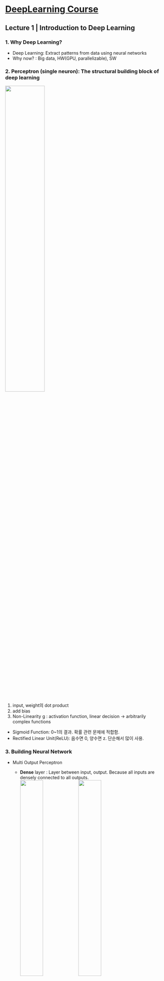 # [DeepLearning Course](http://introtodeeplearning.com/?fbclid=IwAR2wCGZ_DrzzdpU2OLZHmXjZy9H14NfEXwat0d9L4IdbN76LHkgoHXqlidc)

## Lecture 1 | Introduction to Deep Learning
  
### 1. Why Deep Learning?  
- Deep Learning: Extract patterns from data using neural networks
- Why now? : Big data, HW(GPU, parallelizable), SW

### 2. Perceptron (single neuron): The structural building block of deep learning  
<img src="https://user-images.githubusercontent.com/59794238/119324261-9a15f000-bcba-11eb-9478-e9584f64efa4.png" width="50%"></img>  
1) input, weight의 dot product
2) add bias
3) Non-Linearity g : activation function, linear decision -> arbitrarily complex functions
- Sigmoid Function: 0~1의 결과. 확률 관련 문제에 적합함.
- Rectified Linear Unit(ReLU): 음수면 0, 양수면 z. 단순해서 많이 사용.

### 3. Building Neural Network
- Multi Output Perceptron
	- **Dense** layer : Layer between input, output. Because all inputs are densely connected to all outputs.  
	<img src="https://user-images.githubusercontent.com/59794238/119324345-ac902980-bcba-11eb-955b-2ec2873e633a.png" width="40%"></img> <img src="https://user-images.githubusercontent.com/59794238/119324405-bca80900-bcba-11eb-984f-e9621af32d3e.png" width="40%"></img>  

- Deep Neural Network
	- **Hidden** layer : Unlike input and output layer, they're hidden to some extent  
	<img src="https://user-images.githubusercontent.com/59794238/119324744-21636380-bcbb-11eb-9fff-5df63ab4fc8a.png" width="40%"></img>  

### 4. Applying Neural Network
- Loss: The cost incurred from incorrect predictions. (Empirical Loss: Average of Loss)
	- Softmax Cross Entropy Loss: Useful in binary classification. Cross entropy between two probability distributions.  
	<img src="https://user-images.githubusercontent.com/59794238/119324898-48ba3080-bcbb-11eb-9dc1-36f534b8bfaf.png" width="50%"></img>  
	- Mean Squared Error Loss: Predicting binary outputs. 분산.  
	<img src="https://user-images.githubusercontent.com/59794238/119324935-54a5f280-bcbb-11eb-967e-a50bf2d59e76.png" width="50%"></img>  

### 5. Training Neural Network
- Loss가 최소인 weight를 찾는다.
- Gradient Descent  
	<img src="https://user-images.githubusercontent.com/59794238/119324969-5d96c400-bcbb-11eb-89f0-7c58968b6c87.png" width="50%"></img>  
	- Computing Gradients: Backpropagation (Use Chain Rule)  
	<img src="https://user-images.githubusercontent.com/59794238/119325004-67202c00-bcbb-11eb-9050-f8a45d1553c3.png" width="50%"></img>  
	- SGD: 전체 데이터 대신 batch of data points를 받아 compute gradient estimation
	- 그 외에도 Adam, Adadelta, Adagrad, RMSProp이 있다.  
	<img src="https://user-images.githubusercontent.com/59794238/119325162-959e0700-bcbb-11eb-9d9a-63b6a3b4a12d.png" width="50%"></img>

### 6. Optimization
- Setting the Learning Rate: 작으면 local minima에 갇히고 크면 overshoot. 따라서, 학습 과정에 따라 적응하는 Adaptive Learning Rate 사용.
- Regularization: Model이 너무 복잡해지는 것을 막는 과정. 모델의 일반화, overfitting 방지.
	- Dropout: During training, randomly set some activations to 0.  
	<img src="https://user-images.githubusercontent.com/59794238/119325451-d5fd8500-bcbb-11eb-9fe8-65023d8e4c84.png" width="40%"></img>  
	- Early Stopping: Stop training before we have a chance to overfit.  
	<img src="https://user-images.githubusercontent.com/59794238/119325046-6f786700-bcbb-11eb-87be-8bf70afe3c49.png" width="40%"></img>  

</br>

## Lecture 2 | Recurrent Neural Networks

### 1. Sequence Modeling Applications - 데이터 간 연관성 존재. Add time component.  
<img src="https://user-images.githubusercontent.com/59794238/119547009-87d9a600-bdcf-11eb-878d-ad0edd911bbd.png" width="30%"></img>  

### 2. Neurons with recurrence  
<img src="https://user-images.githubusercontent.com/59794238/119545633-003f6780-bdce-11eb-8202-9440e78ce1a3.PNG" width="30%"></img>  
1) Make Feed-Forward Network for each time step.
2) Apply recurrence relation to pass the past memory. (Connect Hidden States)

### 3. Recurrent Neural Network (RNN)  
<img src="https://user-images.githubusercontent.com/59794238/119545699-0fbeb080-bdce-11eb-8f2c-d0c01753b63a.PNG" width="40%"></img> <img src="https://user-images.githubusercontent.com/59794238/119545881-409ee580-bdce-11eb-8d0f-13e84dea0adc.PNG" width="30%"></img>  
- Unfolding RNNs : Re-use the **same weight matrices** at every time step. Sum all losses.  
<img src="https://user-images.githubusercontent.com/59794238/119547156-b9527180-bdcf-11eb-8b80-9ae94408ce7f.png" width="40%"></img>  
- Use Call function to make a forward pass (tf.kears.layers.simpleRNN(rnn_units))  
<img src="https://user-images.githubusercontent.com/59794238/119545939-501e2e80-bdce-11eb-87c3-09050f084218.PNG" width="40%"></img>  

### 4. Sequence Modeling: Design Criteria
- Word prediction example: Encoding Language for a Neural Network (word -> vector)
1. Handle Variable Sequence Lengths
- Feed forward networks are not able to do this becuase they have inputs of fixed dimensionality.
- But in RNN, differences in sequence lengths are just differences in the number of time steps.
2. Long-Term Dependencies
- We need information from the distant past to accurately predict the correct word.
3. Capture Differences in Sequence Order : 순서가 중요함

### 5. Backpropagation Through Time (BPTT)  
<img src="https://user-images.githubusercontent.com/59794238/119546000-62986800-bdce-11eb-86a0-f9cf40892929.PNG" width="40%"></img>  
각 timestep에 대해 backpropagation을 한 후 최근->처음으로 pass
- Gradient Issues : During backpropagation, we repeat gradient computation! (W_hh backpropagation 반복)
	- Many values > 1: exploding gradients -> Gradient clipping (threshold 설정)
	- Many values < 1: vanishing gradients. 최종값은 Bias에 의지하고 Long-Term Dependencies 고려 X.
		- Use ReLU : x>0에서 미분값이 항상 1. Prevents gradient shrinking.
		- Parameter Initialization: Initialize weights, biases to zero.
		- Gated Cells: Use a more **complex recurrent unit with gates** (LSTM)

### 6. Long Short Term Memory (LSTM) Networks  
<img src="https://user-images.githubusercontent.com/59794238/119546752-3af5cf80-bdcf-11eb-963b-facdb1167ce9.PNG" width="40%"></img>  
- Information is added or removed through structures called gates.
- Forget -> Store -> Update -> Output (Sigmoid gate로 조절)

### 7. RNN Applications
1) Music Generation : Generate new composition.
2) Sentiment Classification : Use cross entropy about the output of sequence of words.
3) Machine Translation : Vector로 바꾸는 Encoder, 다른 언어로 바꾸는 Decoder 사용  
	<img src="https://user-images.githubusercontent.com/59794238/119546781-434e0a80-bdcf-11eb-9988-53d308b439b8.PNG" width="30%"></img>  
	- 데이터 양이 많아 발생하는 문제를 Attention을 사용하여 해결.  
	<img src="https://user-images.githubusercontent.com/59794238/119546809-4c3edc00-bdcf-11eb-9ba2-45d716e4af5c.PNG" width="30%"></img>  

</br>

## Lab 1 | Intro to TensorFlow; Music Generation
### 1. TensorFlow
1) 정의
- Shape는 차원의 크기, rank는 차원의 수
- tf.constant, tf.zeros 등으로 정의, 행렬과 같이 사용.
2) Computation
- tf.add, tf.matmul, tf.sigmoid 등 computation function 사용
3) Neural network
- __init__에는 model의 layer 정의, call에는 model의 forward pass 정의.
- Dense layer 정의: tf.keras.layers.Dense(n_output_nodes, activation='sigmoid')
- **Layer에는 output space의 차원을 적는다.**
4) Automatic differentiation
- with tf.GradientTape() as tape: # Initiate the gradient tape, 미분할 변수 사이 관계 정의
- dy_dx = tape.gradient(y,x)

### 2. Music Generation with RNNs
1) Dependencies, Dataset - 817 song with 83 unique characters
2) Process the dataset
- Vectorize the text : char2idx = {u:i for i, u in enumerate(vocab)}
- Create training examples and targets : break text into chunks of 'seq_length+1' (batch: 한 번 학습할 때 사용하는 데이터 배열)
3) RNN  
<img src="https://raw.githubusercontent.com/aamini/introtodeeplearning/2019/lab1/img/lstm_unrolled-01-01.png" width="50%"></img>  
- Layer: Embedding(vector 변환), LSTM(RNN), Dense
- get batch, pred = model(x)
4) Training the Model: loss ant training operations
- Adam optimizer 이용, optimizer에 gradient 값들 apply, loss return
- batch를 골라 loss를 확인하고 update
5) Generate music using the RNN model  
<img src="https://raw.githubusercontent.com/aamini/introtodeeplearning/2019/lab1/img/lstm_inference.png" width="50%"></img>  
- batch_size=1인 학습된 RNN model을 재활용하여 예측

</br>

## Lecture 3 | Convolutional Neural Networks
### 1. Learning Visual Features
- Feature Extraction with Convolution : Apply filters to extract local features.  
<img src="https://user-images.githubusercontent.com/59794238/119630073-8f3d9580-be49-11eb-94a3-ce1a78cc6b2e.PNG" width="40%"></img>  

### 2. Convolutional Neural Networks (CNNs)  
<img src="https://user-images.githubusercontent.com/59794238/119630100-95cc0d00-be49-11eb-8657-cdb7fd6f885c.PNG" width="50%"></img>  
1) Convolution: Apply filters to generate feature maps.  
	<img src="https://user-images.githubusercontent.com/59794238/119630129-9c5a8480-be49-11eb-95f7-76a01203e810.PNG" width="40%"></img>  
	- 여러 filter 사용
	- Stride를 조절하고 input image에서의 feature 관계(Receptive Field)를 저장
2) Non-linearity: Apply after every convolution operation. Often ReLU.
3) Pooling: Downsampling operation on each feature map.
	- MaxPool: 최댓값 추출  
	<img src="https://user-images.githubusercontent.com/59794238/119630152-a2e8fc00-be49-11eb-9a50-5dd407056df4.PNG" width="40%"></img>  
4) Dense Network to use these features for classifying input image. (softmax classify)


### 3. Applications
- Object Detection
	- Select region and check if there is an object. 선택된 region의 양이 너무 많아지는 문제 발생.
		1) R-CNN: Manually find regions that we think have objects, use CNN
		2) Faster R-CNN: Use conv layer to find region. (Region Proposal Network)  
		<img src="https://user-images.githubusercontent.com/59794238/119630182-aa100a00-be49-11eb-9744-33b111f32b50.png" width="40%"></img>  
	- Semantic Segmentation: Fully Convolutional Networks  
	<img src="https://user-images.githubusercontent.com/59794238/119630200-b1371800-be49-11eb-9432-f71a1fdb9b5d.PNG" width="40%"></img>  
- End-to-End Framework for Autonomous Navigation  
<img src="https://user-images.githubusercontent.com/59794238/119630235-b85e2600-be49-11eb-877a-c9668b3fd06c.PNG" width="40%"></img>  

</br>

## Lecture 4 | Deep Generative Modeling
### 1. Introduction
- Generative modeling은 Unsupervised Learning. Learn the hidden or underlying structure of the data.
- Capable of uncovering **underlying features** in a dataset. 
	- Can make representative data set that is unbiased.
	- Can detect outliers.
- Latent variable: Data를 대표하는 underlying and hidden variable

### 2. Autoencoders : Automatically encoding data.  
<img src="https://user-images.githubusercontent.com/59794238/119799567-23296300-bf17-11eb-946b-4a4bfca4e71f.PNG" width="40%"></img>  
1) Encoder: Learning a **lower-dimensional** feature representation from unlabeled training data. Compress the data into a small latent vector.
2) Decoder: Learns mapping back from latent space to the original data.

### 3. Variational Autoencoders (VAEs) : Add stochastic or variational twist on the architecture to generate smooter represenations  
<img src="https://user-images.githubusercontent.com/59794238/119799590-2c1a3480-bf17-11eb-8d2d-94ccb97e4e07.PNG" width="40%"></img>  
- Loss has regularization term. This part enforces the latent variable to have a same centered mean and all their variances to be regularized. (기준점이 같아져 비교하기 쉬워진다.)  
<img src="https://user-images.githubusercontent.com/59794238/119799619-350b0600-bf17-11eb-96c6-d3b353486e0f.PNG" width="20%"></img> <img src="https://user-images.githubusercontent.com/59794238/119799648-3ccaaa80-bf17-11eb-9c75-e95dc6f4bc9f.PNG" width="20%"></img>   
- z가 확률적 분포를 가지면 backpropagation이 불가능. Fixed vector에 random constant를 더했다고 가정.  
<img src="https://user-images.githubusercontent.com/59794238/119799680-46eca900-bf17-11eb-8675-203a81bbff5b.PNG" width="40%"></img> <img src="https://user-images.githubusercontent.com/59794238/119799717-4eac4d80-bf17-11eb-8779-c799c1db92e7.PNG" width="40%"></img>  
- Regulation되는 정도가 클수록 서로 다른 요소가 최대한 uncorrelated 됨. (β-VAE)  
<img src="https://user-images.githubusercontent.com/59794238/119799743-57048880-bf17-11eb-98b9-527dfa2a256e.PNG" width="40%"></img>  

### 4. Generative Adversarial Networks (GAN) : Generate synthetic samples that were as faithful to a data distribution generally as possible.  
<img src="https://user-images.githubusercontent.com/59794238/119799779-608df080-bf17-11eb-83ae-9a0efeb41385.PNG" width="40%"></img>  
- Generator, Discriminator network competes against each other.
	- Generator tries to create imitations of data to trick the discriminator.
	- Discriminator tries to identify real data from fakes created by the generator.

### 5. GANs: Recent advances  
- Progressive GANs: Layer의 개수를 점점 늘리면서 훈련 반복. 높은 해상도의 이미지 생성.  
<img src="https://user-images.githubusercontent.com/59794238/119799822-684d9500-bf17-11eb-9bfe-e2ffc306196f.PNG" width="40%"></img>  
- StyleGAN: Style 요소를 추가. Age, facial structure 등의 특징을 반영 가능.  
<img src="https://user-images.githubusercontent.com/59794238/119799856-713e6680-bf17-11eb-8b59-484d63fb861e.PNG" width="40%"></img>  
- Conditional GANs: input을 넣으면 output을 도출하도록 label을 학습.  
<img src="https://user-images.githubusercontent.com/59794238/119799889-7a2f3800-bf17-11eb-80cb-5a4e0a042a07.PNG" width="40%"></img> <img src="https://user-images.githubusercontent.com/59794238/119799938-86b39080-bf17-11eb-9c78-e35c1a7a41e6.PNG" width="40%"></img>  
- CycleGAN: Unpaired data를 활용하여 다른 domain의 data로 변환. (Autoencoder처럼 2개의 Generator, Discriminator network를 사용하여 domain을 왔다갔다 하는 것 같다.)  
<img src="https://user-images.githubusercontent.com/59794238/119799990-916e2580-bf17-11eb-8b4d-089593303a98.PNG" width="40%"></img> <img src="https://user-images.githubusercontent.com/59794238/119800025-97fc9d00-bf17-11eb-93f7-56c94bc9e77f.PNG" width="20%"></img>  

</br>

## Lab 2 | Computer Vision
### 1. MNIST Digit Classification
<img src="https://raw.githubusercontent.com/aamini/introtodeeplearning/master/lab2/img/mnist_2layers_arch.png" width="50%"></img>  
1. Dataset : (train_images, train_labels), (test_images, test_labels) = tf.keras.datasets.mnist.load_data(), 차원 변환
2. Model : 중간 layer는 ReLU, 마지막 layer는 softmax
3. model.compile : optimizer (update 방식), loss, metrics (monitor steps)
4. model.fit(train_images, train_labels, batch_size=BATCH_SIZE, epochs=EPOCHS)
4-2. tf.GradientTape() 사용. 
	> grads = tape.gradient(loss_value, cnn_model.trainable_variables)  
	> optimizer.apply_gradients(zip(grads, cnn_model.trainable_variables))
5. test_loss, test_acc = model.evaluate(test_images, test_labels)
6. model.predict 이후 가장 높은 confidence를 갖는 argmax를 찾아 출력
#### Dense Network만 사용하면 overfitting 문제 발생. CNN으로 feature를 추출하여 분류.
- CNN model   
<img src="https://raw.githubusercontent.com/aamini/introtodeeplearning/master/lab2/img/convnet_fig.png" width="70%"></img>  
	- tf.keras.layers.Conv2D : filter 수, kernel_size (2D), activation function
	- tf.keras.layers.MaxPool2D: pool_size (2D)

### 2. Debiasing Facial Detection Systems
- Dataset 분포, training 방식에 따라 bias 발생.
1. skin tone, gender를 균일하게 만들기 위해 아래의 3개 Dataset 사용.
	- 유명인의 얼굴 사진이 있는 CelebA Dataset
	- non-human 사진이 있는 ImageNet
	- skin type 분류가 되어 있는 Fitzpatrick Scale
2. CNN for facial detection
- define our CNN model, and then train on the CelebA and ImageNet datasets
- test on Fitzpatrick Scale. Dark Male에 대한 표본이 적어 차이가 발생.  
<img src="https://user-images.githubusercontent.com/59794238/119994525-a3c78c80-c007-11eb-9515-0b3f8fc8e557.PNG" width="20%"></img>  
3. Mitigating algorithmic bias
- learn features in an unbiased, unsupervised manner, without the need for any annotation, and then train a classifier fairly with respect to these features.
4. Variational autoencoder (VAE) for learning latent structure
- loss function: vae_loss = kl_weight * latent_loss + reconstruction_loss  
<img src="https://user-images.githubusercontent.com/59794238/119994801-e9845500-c007-11eb-8bf1-0544cb6a65fa.PNG" width="60%"></img>  
- reparameterization: backpropagation이 가능하도록 z의 확률적 요소를 epsilon으로 빼낸다.  
<img src="https://user-images.githubusercontent.com/59794238/119994829-f1dc9000-c007-11eb-87b6-d62ad6d95394.PNG" width="20%"></img>  
5. Debiasing variational autoencoder (DB-VAE)  
<img src="https://raw.githubusercontent.com/aamini/introtodeeplearning/2019/lab2/img/DB-VAE.png" width="60%"></img>  
- Change the probability that a given image is used during training based on how often its latent features appear in the dataset. 귀한 feature일수록(like dark skin, sunglasses, or hats) 많이 sampling 된다.
- loss function: 얼굴 사진에 대해서는 VAE loss, Classification loss를 동시에 계산하고 non-얼굴 사진에 대해서는 Classification loss만 계산.  
<img src="https://user-images.githubusercontent.com/59794238/119995205-50097300-c008-11eb-8926-6dca198378ae.PNG" width="60%"></img>  
- Adaptive resampling for automated debiasing with DB-VAE: latent 분포를 확인하고 고르게 분포하도록 training sample probability 변화
- training loop : get_training_sample_probabilities -> get_batch -> train (loss, gradient descent)
- 결과: Biased data에 대해서도 잘 예측  
<img src="https://user-images.githubusercontent.com/59794238/119995236-58fa4480-c008-11eb-98d9-6b9a7b0d3bcb.PNG" width="40%"></img>  

